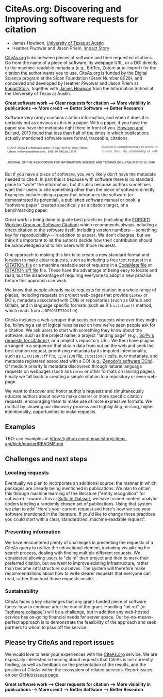 # CiteAs.org: Discovering and Improving software requests for citation

- James Howison, [University of Texas at Austin](http://james.howison.name)
- Heather Piwowar and Jason Priem, [Impact Story](https://impactstory.org)

[CiteAs.org](https://citeas.org) links between pieces of software and their requested citations. Go from the name of a piece of software, its webpage URL, or a DOI directly to the machine-readable metadata (e.g., BibTex, Zotero auto-import) for the citation the author wants you to use. CiteAs.org is funded by the Digital Science program at the Sloan Foundation (Grant Number 8028), and conceived and developed by Heather Piwowar and Jason Priem at [ImpactStory](https://impactstory.org), together with [James Howison](http://james.howison.name) from the Information School at the University of Texas at Austin.

**Great software work ⟶ Clear requests for citation ⟶ More visibility in publications ⟶ More credit ⟶ Better Software ⟶ Better Research**

Software very rarely contains citation information, and when it does it is certainly not as obvious as it is in a paper. With a paper, if you have the paper you have the metadata right there in front of you. [Howison and Bullard, 2013](http://doi.org/10.1002/asi.23538) found that less than half of the times in which publications actually mentioned software were formal, traceable, citations.

![image: a citation.](an_article_citation.png)

But if you have a piece of software, you very likely don't have the metadata needed to cite it. In part this is because with software there is no standard place to "write" the information, but it's also because authors sometimes want their users to cite something other than the piece of software directly. Examples include citing a paper that introduces the software (or demonstrated its potential), a published software manual or book, a "software paper" created specifically as a citation target, or a benchmarking paper.

Great work is being done to guide best practices (including the [FORCE11 Working Group on Software Citation](https://www.force11.org/group/software-citation-working-group)) which recommends always including a direct citation to the software itself, including version numbers---something key for reproducibility---in addition to papers. We don't disagree, but we think it's important to let the authors decide how their contribution should be acknowledged and to link users with those requests.

One approach to making this link is to create a new standard format and location to make clear requests, such as including a free text request in a [CITATION file](https://www.software.ac.uk/blog/2016-10-06-encouraging-citation-software-introducing-citation-files) or a machine readable set of requests in a [CodeMeta file](https://codemeta.github.io/) or [CITATION.cff file](https://github.com/citation-file-format/citation-file-format) file. These have the advantage of being easy to locate and read, but the disadvantage of requiring everyone to adopt a new practice before this approach can work.

We know that people already make requests for citation in a whole range of places, including requests on project web-pages that provide `bibtex` or DOIs, metadata associated with DOIs or repositories (such as Github and Gitlab), and in language specific formats (such as R's `citation()` method, which reads from a `DESCRIPTION` file).

CiteAs includes a web-scraper that seeks out requests wherever they might be, following a set of logical rules based on how we've seen people ask for a citation. We ask users to start with something they know about the software, such as the project name, a project "landing page" (e.g., [SciPy's requests for citations](https://www.scipy.org/citing.html)), or a project's repository URL. We then have plugins arranged in a sequence that obtain data from out on the web and seek the best citation request, prioritizing metadata by its imputed intentionality, such as `CITATION.cff` file, `CITATION` file, `citation()` calls, `DOAP` metadata, and metadata registered associated with a DOI (e.g., [Zenodo's software DOIs](http://about.zenodo.org/principles/)). Of medium priority is metadata discovered through natural language requests on webpages (such as `bibtex` or other formats on landing pages). Finally we fall back to creating a simple citation to a repository or even web-page.

We want to discover and honor author's requests and simultaneously educate authors about how to make clearer or more specific citation requests, encouraging them to make use of more expressive formats. We do that by showing our discovery process and highlighting missing, higher intentionality, opportunities to make requests.

## Examples

TBD: use examples at https://github.com/Impactstory/citeas-api/blob/master/README.md

## Challenges and next steps

### Locating requests

Eventually we plan to incorporate an additional source: the manner in which packages are already being mentioned in publications. We plan to obtain this through machine learning of the literature ("entity recognition" for software). Towards this at [Softcite Dataset](https://github.com/howisonlab/softcite-dataset), we have trained content analytic coders labeling a randomly chosen set of publications. Using that system we plan to add "Here's your current request and here's how we see your software mentioned in the literature. If you'd like to change those practices you could start with a clear, standardized, machine-readable request".

### Presenting information

We have encountered plenty of challenges in presenting the requests of a CiteAs query to realize the educational element, including visualizing the search process, dealing with finding multiple different requests. We considered allowing users to "claim" their project and then to mark their preferred citation, but we want to improve existing infrastructure, rather than become infrastructure ourselves. The system will therefore make recommendations about how to write clearer requests that everyone can read, rather than host those requests onsite.

### Sustainability

CiteAs faces a key challenges that any grant-funded piece of software faces: how to continue after the end of the grant. Handling "bit rot" (or ["software collapse"](http://blog.khinsen.net/posts/2017/01/13/sustainable-software-and-reproducible-research-dealing-with-software-collapse/)) will be a challenge, but in addition any web-hosted service has on-going financial needs for server space. Our by-no-means-perfect approach is to demonstrate the feasibility of the approach and seek partners to whom to pass off the service.

## Please try CiteAs and report issues

We would love to hear your experiences with the [CiteAs.org](http://citeas.org) service. We are especially interested in hearing about requests that CiteAs is not currently finding, as well as feedback on the presentation of the results, and the position of CiteAs within the ecosystem of related services.  Report issues on our [GitHub issues page](https://github.com/Impactstory/citeas-webapp/issues).

**Great software work ⟶ Clear requests for citation ⟶ More visibility in publications ⟶ More credit ⟶ Better Software ⟶ Better Research**
